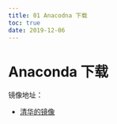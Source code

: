 ```yaml
---
title: 01 Anacodna 下载
toc: true
date: 2019-12-06
---
```

# Anaconda 下载


镜像地址：

- [清华的镜像](https://mirrors.tuna.tsinghua.edu.cn/anaconda/archive/)
